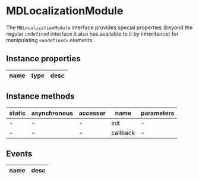 # MDLocalizationModule
The `MDLocalizationModule` interface provides special properties (beyond the regular `undefined` interface it also has available to it by inheritance) for manipulating `<undefined>` elements.

## Instance properties

name|type|desc
---|---|---

## Instance methods

static|asynchronous|accessor|name|parameters
---|---|---|---|---
-|-|-|init|-
-|-|-|callback|-

## Events

name|desc
---|---
